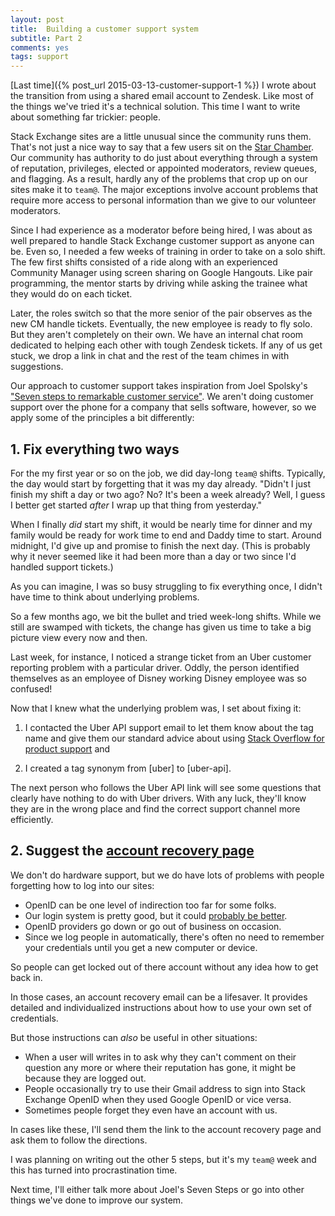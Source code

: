 ```yaml
---
layout: post
title:  Building a customer support system
subtitle: Part 2
comments: yes
tags: support
---
```


[Last time]({% post_url 2015-03-13-customer-support-1 %}) I wrote
about the transition from using a shared email account to
Zendesk. Like most of the things we've tried it's a technical
solution. This time I want to write about something far trickier:
people.

Stack Exchange sites are a little unusual since the community runs
them. That's not just a nice way to say that a few users sit on the
[Star Chamber](http://en.wikipedia.org/wiki/Star_Chamber). Our
community has authority to do just about everything through a system
of reputation, privileges, elected or appointed moderators, review
queues, and flagging. As a result, hardly any of the problems that
crop up on our sites make it to `team@`. The major exceptions involve
account problems that require more access to personal information than
we give to our volunteer moderators.

Since I had experience as a moderator before being hired, I was about
as well prepared to handle Stack Exchange customer support as anyone
can be. Even so, I needed a few weeks of training in order to take on
a solo shift. The few first shifts consisted of a ride along with an
experienced Community Manager using screen sharing on Google
Hangouts. Like pair programming, the mentor starts by driving while
asking the trainee what they would do on each ticket.

Later, the roles switch so that the more senior of the pair observes
as the new CM handle tickets. Eventually, the new employee is ready to
fly solo. But they aren't completely on their own. We have an internal
chat room dedicated to helping each other with tough Zendesk
tickets. If any of us get stuck, we drop a link in chat and the rest
of the team chimes in with suggestions.

Our approach to customer support takes inspiration from Joel Spolsky's
["Seven steps to remarkable customer service"](http://www.joelonsoftware.com/articles/customerservice.html). We
aren't doing customer support over the phone for a company that sells
software, however, so we apply some of the principles a bit differently:

## 1. Fix everything two ways

For the my first year or so on the job, we did day-long `team@`
shifts. Typically, the day would start by forgetting that it was my
day already. "Didn't I just finish my shift a day or two ago? No? It's
been a week already? Well, I guess I better get started _after_ I wrap
up that thing from yesterday."

When I finally _did_ start my shift, it would be nearly time for
dinner and my family would be ready for work time to end and Daddy
time to start. Around midnight, I'd give up and promise to finish the
next day. (This is probably why it never seemed like it had been more
than a day or two since I'd handled support tickets.)

As you can imagine, I was so busy struggling to fix everything once, I
didn't have time to think about underlying problems.

So a few months ago, we bit the bullet and tried week-long
shifts. While we still are swamped with tickets, the change has given
us time to take a big picture view every now and then.

Last week, for instance, I noticed a strange ticket from an Uber
customer reporting problem with a particular driver. Oddly, the person
identified themselves as an employee of Disney working Disney employee
was so confused!

Now that I knew what the underlying problem was, I set about fixing it:

1. I contacted the Uber API support email to let them know about the
   tag name and give them our standard advice about using
   [Stack Overflow for product support](http://meta.stackoverflow.com/questions/3966/is-it-okay-to-use-stack-overflow-as-the-support-forum-for-a-product-or-project)
   and

2. I created a tag synonym from [uber] to [uber-api].

The next person who follows the Uber API link will see some questions
that clearly have nothing to do with Uber drivers. With any luck,
they'll know they are in the wrong place and find the correct support
channel more efficiently.

## 2. Suggest the [account recovery page](http://meta.stackexchange.com/users/account-recovery)

We don't do hardware support, but we do have lots of problems with
people forgetting how to log into our sites:

* OpenID can be one level of indirection too far for some folks.
* Our login system is pretty good, but it could
  [probably be better](http://blog.codinghorror.com/the-god-login/).
* OpenID providers go down or go out of business on occasion.
* Since we log people in automatically, there's often no need to
  remember your credentials until you get a new computer or device.

So people can get locked out of there account without any idea how to
get back in.

In those cases, an account recovery email can be a lifesaver. It
provides detailed and individualized instructions about how to use
your own set of credentials.

But those instructions can _also_ be useful in other situations:

* When a user will writes in to ask why they can't comment on their
  question any more or where their reputation has gone, it might be
  because they are logged out.
* People occasionally try to use their Gmail address to sign into
  Stack Exchange OpenID when they used Google OpenID or vice versa.
* Sometimes people forget they even have an account with us.


In cases like these, I'll send them the link to the account
recovery page and ask them to follow the directions.

I was planning on writing out the other 5 steps, but it's my `team@`
week and this has turned into procrastination time.

Next time, I'll either talk more about Joel's Seven Steps or go into
other things we've done to improve our system.



<!--  LocalWords:  Zendesk LocalWords login Shog heyer  wikipedia api
 -->
<!--  LocalWords:  Spolsky's html OpenID unbanned Uber Uber's uber
 -->
<!--  LocalWords:  codinghorror
 -->
